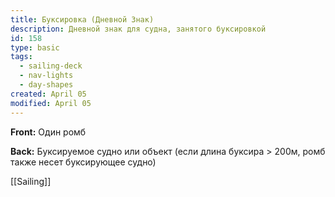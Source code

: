 ```yaml
---
title: Буксировка (Дневной Знак)
description: Дневной знак для судна, занятого буксировкой
id: 158
type: basic
tags:
  - sailing-deck
  - nav-lights
  - day-shapes
created: April 05
modified: April 05
---
```

**Front:**
Один ромб

**Back:**
Буксируемое судно или объект (если длина буксира > 200м, ромб также несет буксирующее судно)

[[Sailing]] 